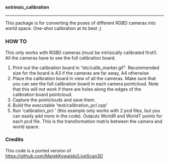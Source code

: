 #### extrinsic_calibration

---

This package is for converting the poses of different RGBD cameras into world space. 
One-shot calibration at its best ;)


### HOW TO
This only works with RGBD cameras (must be intrisically calibrated first!). All the cameras have to see the full calibration board. 
1) Print out the calibration board in "etc/calib_marker.gif". Recommended size for the board is A3 if the cameras are far away, A4 otherwise
2) Place the calibration board in view of all the cameras. Make sure that you can see the full calibration board in each camera pointcloud. Note that this will not work if there are holes along the edges of the calibration board pointcloud.
3) Capture the pointclouds and save them.
4) Build the executable 'test/calibration_pcl.cpp'
5) Run 'calibration_pcl <pcd1> <pcd2>' (this example only works with 2 pcd files, but you can easily add more in the code).
Outputs WorldR and WorldT points for each pcd file. This is the transformation matrix between the camera and world space.

### Credits
This code is a ported version of https://github.com/MarekKowalski/LiveScan3D
